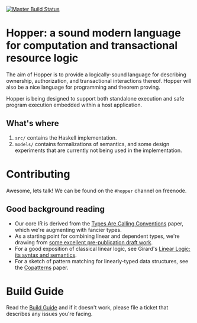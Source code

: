 [![Master Build Status](https://travis-ci.org/hopper-lang/hopper.svg?branch=master)](https://travis-ci.org/hopper-lang/hopper)
# Hopper: a sound modern language for computation and transactional resource logic

The aim of Hopper is to provide a logically-sound language for describing
ownership, authorization, and transactional interactions thereof. Hopper will
also be a nice language for programming and theorem proving.

Hopper is being designed to support both standalone execution and safe program
execution embedded within a host application.


## What's where

1. `src/` contains the Haskell implementation.
2. `models/` contains formalizations of semantics, and some design experiments
   that are currently not being used in the implementation.

# Contributing

Awesome, lets talk! We can be found on the `#hopper` channel on freenode.

## Good background reading

* Our core IR is derived from the
  [Types Are Calling Conventions](http://research.microsoft.com/en-us/um/people/simonpj/papers/strict-core/tacc-hs09.pdf)
  paper, which we're augmenting with fancier types.
* As a starting point for combining linear and dependent types, we're drawing
  from [some excellent pre-publication draft work](https://personal.cis.strath.ac.uk/conor.mcbride/pub/Rig.pdf).
* For a good exposition of classical linear logic, see Girard's
  [Linear Logic: its syntax and semantics](http://www.cs.brandeis.edu/~cs112/2006-cs112/docs/girard-intro.pdf).
* For a sketch of pattern matching for linearly-typed data structures, see
  the [Copatterns](http://www2.tcs.ifi.lmu.de/~abel/popl13.pdf) paper.

# Build Guide

Read the [Build Guide](./BuildGuide.md) and if it doesn't work, please file a
ticket that describes any issues you're facing.
